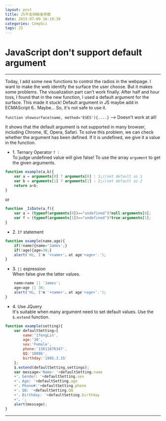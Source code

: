 ```yaml
---
layout: post
title: JS不支持缺省参数
date: 2015-07-09 16:19:39
categories: CompSci
tags: JS
---
```


# JavaScript don't support default argument

---------

Today, I add some new functions to control the radios in the webpage. I want to make the web identify the surface the user choose. But it makes some problems. The visualization part can't work finally. After half and hour toss, I found that in the new function, I used a default argument for the surface. This made it stuck! Default argument in JS maybe add in ECMAScript 6.. Maybe... So, it's not safe to use it.

`function showsurface(name, method='ESES'){....}` --> Doesn't work at all!

It shows that the default argument is not supported in many browser, including Chrome, IE, Opera, Safari. To solve this problem, we can check whether the argument has been defined. If it is undefined, we give it a value in the function.

- 1\. Ternary Operator `? :`  
To judge undefined value will give false! To use the array `argument` to get the given arguments.

~~~javascript
function example(a,b){
	var a = arguments[0] ? arguments[0] : 1;//set default as 1
	var b = arguments[1] ? arguments[1] : 2;//set default as 2
	return a+b;
}
~~~
or  

~~~javascript
function _IsDate(a,f){ 
    var a = (typeof(arguments[0])=="undefined")?null:arguments[0]; 
    var f = (typeof(arguments[1])=="undefined")?true:arguments[1];
} 
~~~

- 2\. `If` statement

~~~javascript
function example(name,age){
	if(!name){name='James';}
	if(!age){age=30;}
	alert('Hi, I'm '+name+'，at age'+age+'.');
}
~~~

- 3\. `||` expression   
When false give the latter values.  

~~~javascript
	name=name || 'James';
	age=age || 30;
	alert('Hi, I'm '+name+'，at age'+age+'.');
}
~~~
- 4\. Use JQuery  
It's suitable when many argument need to set default values. Use the `$.extend` function.  

~~~javascript
function example(setting){
	var defaultSetting={
		name:'IfengLin',
		age:'30',
		sex:'Female',
		phone:'13611876347',
		QQ:'10086',
		birthday:'1985.3.15' 
	};
	$.extend(defaultSetting,settings);
	var message='Name: '+defaultSetting.name
	+'，Gender: '+defaultSetting.sex
	+'，Age: '+defaultSetting.age
	+'，Phone#:'+defaultSetting.phone
	+'，QQ: '+defaultSetting.QQ
	+'，Birthday: '+defaultSetting.birthday
	+'。';
	alert(message);
}
~~~

---------
